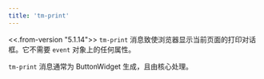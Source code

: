 ```yaml
---
title: 'tm-print'
---
```


<<.from-version "5.1.14">> `tm-print` 消息致使浏览器显示当前页面的打印对话框。它不需要 `event` 对象上的任何属性。

 `tm-print` 消息通常为 ButtonWidget 生成，且由核心处理。
 